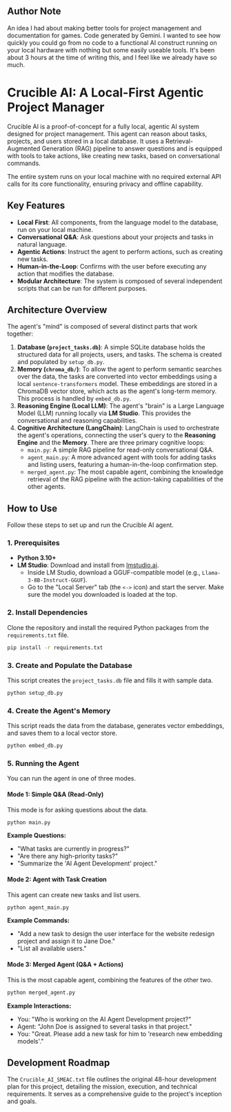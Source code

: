 ## Author Note

An idea I had about making better tools for project management and documentation for games.  Code generated by Gemini. I wanted to see how quickly you could go from no code to a functional AI construct running on your local hardware with nothing but some easily useable tools.  It's been about 3 hours at the time of writing this, and I feel like we already have so much. 

# Crucible AI: A Local-First Agentic Project Manager

Crucible AI is a proof-of-concept for a fully local, agentic AI system designed for project management. This agent can reason about tasks, projects, and users stored in a local database. It uses a Retrieval-Augmented Generation (RAG) pipeline to answer questions and is equipped with tools to take actions, like creating new tasks, based on conversational commands.

The entire system runs on your local machine with no required external API calls for its core functionality, ensuring privacy and offline capability.

## Key Features

* **Local First**: All components, from the language model to the database, run on your local machine.
* **Conversational Q&A**: Ask questions about your projects and tasks in natural language.
* **Agentic Actions**: Instruct the agent to perform actions, such as creating new tasks.
* **Human-in-the-Loop**: Confirms with the user before executing any action that modifies the database.
* **Modular Architecture**: The system is composed of several independent scripts that can be run for different purposes.

## Architecture Overview

The agent's "mind" is composed of several distinct parts that work together:

1.  **Database (`project_tasks.db`)**: A simple SQLite database holds the structured data for all projects, users, and tasks. The schema is created and populated by `setup_db.py`.
2.  **Memory (`chroma_db/`)**: To allow the agent to perform semantic searches over the data, the tasks are converted into vector embeddings using a local `sentence-transformers` model. These embeddings are stored in a ChromaDB vector store, which acts as the agent's long-term memory. This process is handled by `embed_db.py`.
3.  **Reasoning Engine (Local LLM)**: The agent's "brain" is a Large Language Model (LLM) running locally via **LM Studio**. This provides the conversational and reasoning capabilities.
4.  **Cognitive Architecture (LangChain)**: LangChain is used to orchestrate the agent's operations, connecting the user's query to the **Reasoning Engine** and the **Memory**. There are three primary cognitive loops:
    * `main.py`: A simple RAG pipeline for read-only conversational Q&A.
    * `agent_main.py`: A more advanced agent with tools for adding tasks and listing users, featuring a human-in-the-loop confirmation step.
    * `merged_agent.py`: The most capable agent, combining the knowledge retrieval of the RAG pipeline with the action-taking capabilities of the other agents.

## How to Use

Follow these steps to set up and run the Crucible AI agent.

### 1. Prerequisites

* **Python 3.10+**
* **LM Studio**: Download and install from [lmstudio.ai](https://lmstudio.ai/).
    * Inside LM Studio, download a GGUF-compatible model (e.g., `Llama-3-8B-Instruct-GGUF`).
    * Go to the "Local Server" tab (the `<->` icon) and start the server. Make sure the model you downloaded is loaded at the top.

### 2. Install Dependencies

Clone the repository and install the required Python packages from the `requirements.txt` file.

```bash
pip install -r requirements.txt
```

### 3. Create and Populate the Database

This script creates the `project_tasks.db` file and fills it with sample data.

```bash
python setup_db.py
```

### 4. Create the Agent's Memory

This script reads the data from the database, generates vector embeddings, and saves them to a local vector store.

```bash
python embed_db.py
```

### 5. Running the Agent

You can run the agent in one of three modes.

#### Mode 1: Simple Q&A (Read-Only)

This mode is for asking questions about the data.

```bash
python main.py
```

**Example Questions:**

* "What tasks are currently in progress?"
* "Are there any high-priority tasks?"
* "Summarize the 'AI Agent Development' project."

#### Mode 2: Agent with Task Creation

This agent can create new tasks and list users.

```bash
python agent_main.py
```

**Example Commands:**

* "Add a new task to design the user interface for the website redesign project and assign it to Jane Doe."
* "List all available users."

#### Mode 3: Merged Agent (Q&A + Actions)

This is the most capable agent, combining the features of the other two.

```bash
python merged_agent.py
```

**Example Interactions:**

* You: "Who is working on the AI Agent Development project?"
* Agent: "John Doe is assigned to several tasks in that project."
* You: "Great. Please add a new task for him to 'research new embedding models'."

## Development Roadmap

The `Crucible_AI_SMEAC.txt` file outlines the original 48-hour development plan for this project, detailing the mission, execution, and technical requirements. It serves as a comprehensive guide to the project's inception and goals.
